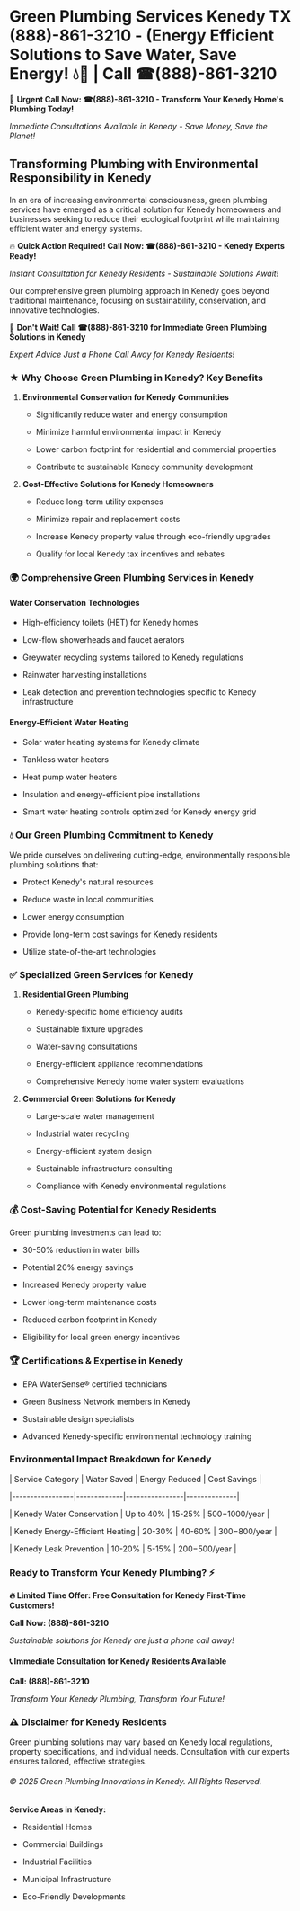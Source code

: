 # Green Plumbing Services Kenedy TX (888)-861-3210 - (Energy Efficient Solutions to Save Water, Save Energy! 💧🌿 | Call ☎(888)-861-3210

🚨 **Urgent Call Now: ☎(888)-861-3210 - Transform Your Kenedy Home's Plumbing Today!**
*Immediate Consultations Available in Kenedy - Save Money, Save the Planet!*

## Transforming Plumbing with Environmental Responsibility in Kenedy

In an era of increasing environmental consciousness, green plumbing services have emerged as a critical solution for Kenedy homeowners and businesses seeking to reduce their ecological footprint while maintaining efficient water and energy systems. 

🔥 **Quick Action Required! Call Now: ☎(888)-861-3210 - Kenedy Experts Ready!**
*Instant Consultation for Kenedy Residents - Sustainable Solutions Await!*

Our comprehensive green plumbing approach in Kenedy goes beyond traditional maintenance, focusing on sustainability, conservation, and innovative technologies.

🚨 **Don't Wait! Call ☎(888)-861-3210 for Immediate Green Plumbing Solutions in Kenedy**
*Expert Advice Just a Phone Call Away for Kenedy Residents!*

### ★ Why Choose Green Plumbing in Kenedy? Key Benefits

1. **Environmental Conservation for Kenedy Communities** 
   - Significantly reduce water and energy consumption
   - Minimize harmful environmental impact in Kenedy
   - Lower carbon footprint for residential and commercial properties
   - Contribute to sustainable Kenedy community development

2. **Cost-Effective Solutions for Kenedy Homeowners** 
   - Reduce long-term utility expenses
   - Minimize repair and replacement costs
   - Increase Kenedy property value through eco-friendly upgrades
   - Qualify for local Kenedy tax incentives and rebates

### 🌍 Comprehensive Green Plumbing Services in Kenedy

#### Water Conservation Technologies
- High-efficiency toilets (HET) for Kenedy homes
- Low-flow showerheads and faucet aerators
- Greywater recycling systems tailored to Kenedy regulations
- Rainwater harvesting installations
- Leak detection and prevention technologies specific to Kenedy infrastructure

#### Energy-Efficient Water Heating
- Solar water heating systems for Kenedy climate
- Tankless water heaters
- Heat pump water heaters
- Insulation and energy-efficient pipe installations
- Smart water heating controls optimized for Kenedy energy grid

### 💧 Our Green Plumbing Commitment to Kenedy

We pride ourselves on delivering cutting-edge, environmentally responsible plumbing solutions that:
- Protect Kenedy's natural resources
- Reduce waste in local communities
- Lower energy consumption
- Provide long-term cost savings for Kenedy residents
- Utilize state-of-the-art technologies

### ✅ Specialized Green Services for Kenedy

1. **Residential Green Plumbing**
   - Kenedy-specific home efficiency audits
   - Sustainable fixture upgrades
   - Water-saving consultations
   - Energy-efficient appliance recommendations
   - Comprehensive Kenedy home water system evaluations

2. **Commercial Green Solutions for Kenedy**
   - Large-scale water management
   - Industrial water recycling
   - Energy-efficient system design
   - Sustainable infrastructure consulting
   - Compliance with Kenedy environmental regulations

### 💰 Cost-Saving Potential for Kenedy Residents

Green plumbing investments can lead to:
- 30-50% reduction in water bills
- Potential 20% energy savings
- Increased Kenedy property value
- Lower long-term maintenance costs
- Reduced carbon footprint in Kenedy
- Eligibility for local green energy incentives

### 🏆 Certifications & Expertise in Kenedy

- EPA WaterSense® certified technicians
- Green Business Network members in Kenedy
- Sustainable design specialists
- Advanced Kenedy-specific environmental technology training

### Environmental Impact Breakdown for Kenedy

| Service Category | Water Saved | Energy Reduced | Cost Savings |
|-----------------|-------------|----------------|--------------|
| Kenedy Water Conservation | Up to 40% | 15-25% | $500-$1000/year |
| Kenedy Energy-Efficient Heating | 20-30% | 40-60% | $300-$800/year |
| Kenedy Leak Prevention | 10-20% | 5-15% | $200-$500/year |

### Ready to Transform Your Kenedy Plumbing? ⚡

**🔥 Limited Time Offer: Free Consultation for Kenedy First-Time Customers!**

**Call Now: (888)-861-3210**
*Sustainable solutions for Kenedy are just a phone call away!*

#### 📞 Immediate Consultation for Kenedy Residents Available

**Call: (888)-861-3210**
*Transform Your Kenedy Plumbing, Transform Your Future!*

### ⚠️ Disclaimer for Kenedy Residents

Green plumbing solutions may vary based on Kenedy local regulations, property specifications, and individual needs. Consultation with our experts ensures tailored, effective strategies.

###### © 2025 Green Plumbing Innovations in Kenedy. All Rights Reserved.

**Service Areas in Kenedy:** 
- Residential Homes
- Commercial Buildings
- Industrial Facilities
- Municipal Infrastructure
- Eco-Friendly Developments